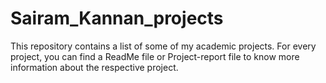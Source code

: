 # Sairam_Kannan_projects

This repository contains a list of some of my academic projects. For every project, you can find a ReadMe file or Project-report file to know more information about the respective project. 
